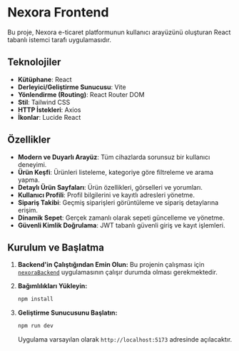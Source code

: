 # Nexora Frontend

Bu proje, Nexora e-ticaret platformunun kullanıcı arayüzünü oluşturan React tabanlı istemci tarafı uygulamasıdır.

## Teknolojiler

-   **Kütüphane**: React
-   **Derleyici/Geliştirme Sunucusu**: Vite
-   **Yönlendirme (Routing)**: React Router DOM
-   **Stil**: Tailwind CSS
-   **HTTP İstekleri**: Axios
-   **İkonlar**: Lucide React

## Özellikler

-   **Modern ve Duyarlı Arayüz**: Tüm cihazlarda sorunsuz bir kullanıcı deneyimi.
-   **Ürün Keşfi**: Ürünleri listeleme, kategoriye göre filtreleme ve arama yapma.
-   **Detaylı Ürün Sayfaları**: Ürün özellikleri, görselleri ve yorumları.
-   **Kullanıcı Profili**: Profil bilgilerini ve kayıtlı adresleri yönetme.
-   **Sipariş Takibi**: Geçmiş siparişleri görüntüleme ve sipariş detaylarına erişim.
-   **Dinamik Sepet**: Gerçek zamanlı olarak sepeti güncelleme ve yönetme.
-   **Güvenli Kimlik Doğrulama**: JWT tabanlı güvenli giriş ve kayıt işlemleri.

## Kurulum ve Başlatma

1.  **Backend'in Çalıştığından Emin Olun:**
    Bu projenin çalışması için [`nexoraBackend`](../nexoraBackend) uygulamasının çalışır durumda olması gerekmektedir.

2.  **Bağımlılıkları Yükleyin:**
    ```sh
    npm install
    ```
3.  **Geliştirme Sunucusunu Başlatın:**
    ```sh
    npm run dev
    ```
    Uygulama varsayılan olarak `http://localhost:5173` adresinde açılacaktır.
